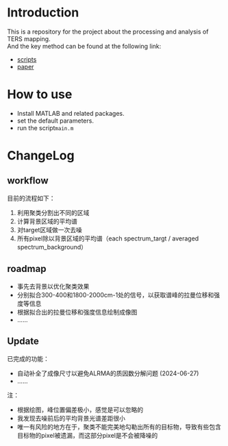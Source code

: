 # Introduction 
This is a repository for the project about the processing and analysis of TERS mapping.   
And the key method can be found at the following link: 
+ [scripts](https://github.com/XMUSpecLab/CLRMA) 
+ [paper](https://pubs.acs.org/doi/10.1021/acs.analchem.1c02071)

# How to use

+ Install MATLAB and related packages.
+ set the default parameters.
+ run the script`main.m`

# ChangeLog

## workflow

目前的流程如下：
1. 利用聚类分割出不同的区域
2. 计算背景区域的平均谱
3. 对target区域做一次去噪
4. 所有pixel除以背景区域的平均谱（each spectrum_targt / averaged spectrum_background）

## roadmap  

+ 事先去背景以优化聚类效果
+ 分别拟合300-400和1800-2000cm-1处的信号，以获取谱峰的拉曼位移和强度等信息
+ 根据拟合出的拉曼位移和强度信息绘制成像图
+ ......

## Update  

已完成的功能：
+ 自动补全了成像尺寸以避免ALRMA的质因数分解问题 (2024-06-27)
+ ......


注：
* 根据绘图，峰位置偏差极小，感觉是可以忽略的
* 我发现去噪前后的平均背景光谱差距很小
* 唯一有风险的地方在于，聚类不能完美地勾勒出所有的目标物，导致有些包含目标物的pixel被遗漏，而这部分pixel是不会被降噪的